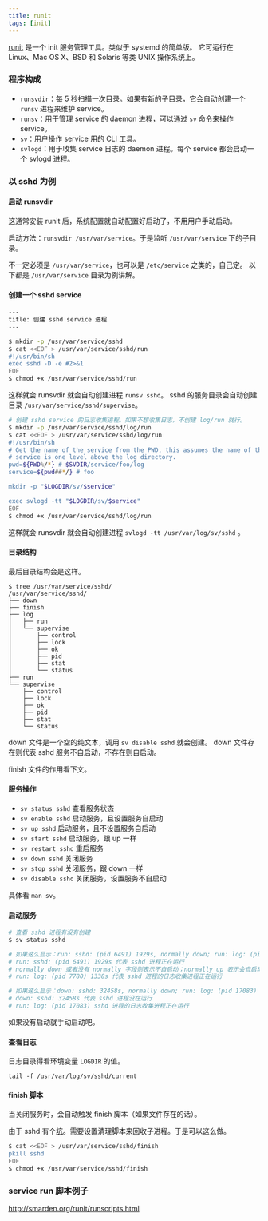 ```yaml
---
title: runit
tags: [init]
---
```


[runit](http://smarden.org/runit/) 是一个 init 服务管理工具。类似于 systemd 的简单版。
它可运行在 Linux、Mac OS X、BSD 和 Solaris 等类 UNIX 操作系统上。

### 程序构成

- `runsvdir`：每 5 秒扫描一次目录。如果有新的子目录，它会自动创建一个 `runsv` 进程来维护 service。
- `runsv`：用于管理 service 的 daemon 进程，可以通过 `sv` 命令来操作 service。
- `sv`：用户操作 service 用的 CLI 工具。
- `svlogd`：用于收集 service 日志的 daemon 进程。每个 service 都会启动一个 svlogd 进程。

### 以 sshd 为例

#### 启动 runsvdir

这通常安装 runit 后，系统配置就自动配置好启动了，不用用户手动启动。

启动方法：`runsvdir /usr/var/service`。于是监听 `/usr/var/service` 下的子目录。

不一定必须是 `/usr/var/service`，也可以是 `/etc/service` 之类的，自己定。
以下都是 `/usr/var/service` 目录为例讲解。

#### 创建一个 sshd service

```sh
---
title: 创建 sshd service 进程
---

$ mkdir -p /usr/var/service/sshd
$ cat <<EOF > /usr/var/service/sshd/run
#!/usr/bin/sh
exec sshd -D -e #2>&1
EOF
$ chmod +x /usr/var/service/sshd/run
```

这样就会 runsvdir 就会自动创建进程 `runsv sshd`。
sshd 的服务目录会自动创建目录 `/usr/var/service/sshd/supervise`。

```sh
# 创建 sshd service 的日志收集进程。如果不想收集日志，不创建 log/run 就行。
$ mkdir -p /usr/var/service/sshd/log/run
$ cat <<EOF > /usr/var/service/sshd/log/run
#!/usr/bin/sh
# Get the name of the service from the PWD, this assumes the name of the
# service is one level above the log directory.
pwd=${PWD%/*} # $SVDIR/service/foo/log
service=${pwd##*/} # foo

mkdir -p "$LOGDIR/sv/$service"

exec svlogd -tt "$LOGDIR/sv/$service"
EOF
$ chmod +x /usr/var/service/sshd/log/run
```

这样就会 runsvdir 就会自动创建进程 `svlogd -tt /usr/var/log/sv/sshd` 。

#### 目录结构

最后目录结构会是这样。

```
$ tree /usr/var/service/sshd/
/usr/var/service/sshd/
├── down
├── finish
├── log
│   ├── run
│   └── supervise
│       ├── control
│       ├── lock
│       ├── ok
│       ├── pid
│       ├── stat
│       └── status
├── run
└── supervise
    ├── control
    ├── lock
    ├── ok
    ├── pid
    ├── stat
    └── status
```

down 文件是一个空的纯文本，调用 `sv disable sshd` 就会创建。
down 文件存在则代表 sshd 服务不自启动，不存在则自启动。

finish 文件的作用看下文。

#### 服务操作

- `sv status sshd` 查看服务状态
- `sv enable sshd` 启动服务，且设置服务自启动
- `sv up sshd` 启动服务，且不设置服务自启动
- `sv start sshd` 启动服务，跟 up 一样
- `sv restart sshd` 重启服务
- `sv down sshd` 关闭服务
- `sv stop sshd` 关闭服务，跟 down 一样
- `sv disable sshd` 关闭服务，设置服务不自启动

具体看 `man sv`。

#### 启动服务

```sh
# 查看 sshd 进程有没有创建
$ sv status sshd

# 如果这么显示：run: sshd: (pid 6491) 1929s, normally down; run: log: (pid 7780) 1338s
# run: sshd: (pid 6491) 1929s 代表 sshd 进程正在运行
# normally down 或者没有 normally 字段则表示不自启动；normally up 表示会自启动
# run: log: (pid 7780) 1338s 代表 sshd 进程的日志收集进程正在运行

# 如果这么显示：down: sshd: 32458s, normally down; run: log: (pid 17083) 32458s
# down: sshd: 32458s 代表 sshd 进程没在运行
# run: log: (pid 17083) sshd 进程的日志收集进程正在运行
```

如果没有启动就手动启动吧。

#### 查看日志

日志目录得看环境变量 `LOGDIR` 的值。

`tail -f /usr/var/log/sv/sshd/current`

#### finish 脚本

当关闭服务时，会自动触发 finish 脚本（如果文件存在的话）。

由于 sshd 有个[坑](./sshd--R.md)。需要设置清理脚本来回收子进程。于是可以这么做。

```sh
$ cat <<EOF > /usr/var/service/sshd/finish
pkill sshd
EOF
$ chmod +x /usr/var/service/sshd/finish
```


### service run 脚本例子

http://smarden.org/runit/runscripts.html
